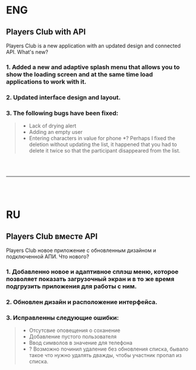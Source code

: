 #

# ENG
  ## Players Club with API
Players Club is a new application with an updated design and connected API.
What's new?
### 1. Added a new and adaptive splash menu that allows you to show the loading screen and at the same time load applications to work with it.

### 2. Updated interface design and layout.

### 3. The following bugs have been fixed:
>* Lack of drying alert
>* Adding an empty user
>* Entering characters in value for phone
>*? Perhaps I fixed the deletion without updating the list, it happened that you had to delete it twice so that the participant disappeared from the list.   

<br></br>
____
<br></br>
# RU
## Players Club вместе API
Players Club новое приложение с обновленным дизайном и подключенной АПИ. 
Что нового?
### 1. Добавленно новое и адаптивное сплэш меню, которое позволяет показать загрузочный экран и в то же время подгрузить приложения для работы с ним.

### 2. Обновлен дизайн и расположение интерфейса.

### 3. Исправленны следующие ошибки:
>* Отсутсвие оповещения о соханение 
>* Добавление пустого пользователя
>* Ввод символов в значение для телефона
>* ? Возможно починил удаление без обновления списка, бывало такое что нужно удалять дважды, чтобы участник пропал из списка.
